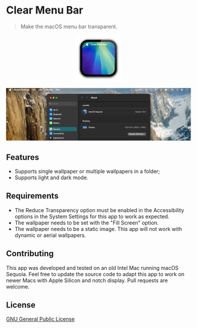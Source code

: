 # Clear Menu Bar

> Make the macOS menu bar transparent.

<p align="center"><img src="ClearMenuBar/Assets.xcassets/AppIcon.appiconset/Clear Menu Bar-256.png" width="128"></p>

<p align="center"><img src="Images/Screenshot.png"></p>

## Features

- Supports single wallpaper or multiple wallpapers in a folder;
- Supports light and dark mode.

## Requirements

- The Reduce Transparency option must be enabled in the Accessibility options in the System Settings for this app to work as expected.
- The wallpaper needs to be set with the "Fill Screen" option.
- The wallpaper needs to be a static image. This app will not work with dynamic or aerial wallpapers.

## Contributing

This app was developed and tested on an old Intel Mac running macOS Sequoia. Feel free to update the source code to adapt this app to work on newer Macs with Apple Silicon and notch display. Pull requests are welcome.

## License
[GNU General Public License](https://github.com/zorth64/ClearMenuBar/blob/master/LICENSE)